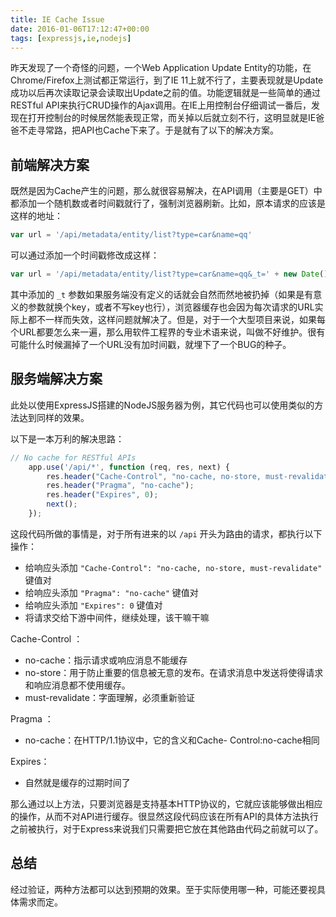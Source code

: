 ```yaml
---
title: IE Cache Issue
date: 2016-01-06T17:12:47+00:00
tags: [expressjs,ie,nodejs]
---
```


昨天发现了一个奇怪的问题，一个Web Application Update Entity的功能，在Chrome/Firefox上测试都正常运行，到了IE 11上就不行了，主要表现就是Update成功以后再次读取记录会读取出Update之前的值。功能逻辑就是一些简单的通过RESTful API来执行CRUD操作的Ajax调用。在IE上用控制台仔细调试一番后，发现在打开控制台的时候居然能表现正常，而关掉以后就立刻不行，这明显就是IE爸爸不走寻常路，把API也Cache下来了。于是就有了以下的解决方案。

<!-- more -->

## 前端解决方案

既然是因为Cache产生的问题，那么就很容易解决，在API调用（主要是GET）中都添加一个随机数或者时间戳就行了，强制浏览器刷新。比如，原本请求的应该是这样的地址：

```javascript
var url = '/api/metadata/entity/list?type=car&name=qq'
```

可以通过添加一个时间戳修改成这样：

```javascript
var url = '/api/metadata/entity/list?type=car&name=qq&_t=' + new Date().getTime()
```

其中添加的 `_t` 参数如果服务端没有定义的话就会自然而然地被扔掉（如果是有意义的参数就换个key，或者不写key也行），浏览器缓存也会因为每次请求的URL实际上都不一样而失效，这样问题就解决了。但是，对于一个大型项目来说，如果每个URL都要怎么来一遍，那么用软件工程界的专业术语来说，叫做不好维护。很有可能什么时候漏掉了一个URL没有加时间戳，就埋下了一个BUG的种子。

## 服务端解决方案

此处以使用ExpressJS搭建的NodeJS服务器为例，其它代码也可以使用类似的方法达到同样的效果。

以下是一本万利的解决思路：

```javascript
// No cache for RESTful APIs
    app.use('/api/*', function (req, res, next) {
        res.header("Cache-Control", "no-cache, no-store, must-revalidate");
        res.header("Pragma", "no-cache");
        res.header("Expires", 0);
        next();
    });
```

这段代码所做的事情是，对于所有进来的以 `/api` 开头为路由的请求，都执行以下操作：

  * 给响应头添加 `"Cache-Control": "no-cache, no-store, must-revalidate"` 键值对
  * 给响应头添加 `"Pragma": "no-cache"` 键值对
  * 给响应头添加 `"Expires": 0` 键值对
  * 将请求交给下游中间件，继续处理，该干嘛干嘛

Cache-Control ：

  * no-cache：指示请求或响应消息不能缓存
  * no-store：用于防止重要的信息被无意的发布。在请求消息中发送将使得请求和响应消息都不使用缓存。
  * must-revalidate：字面理解，必须重新验证

Pragma ：

  * no-cache：在HTTP/1.1协议中，它的含义和Cache- Control:no-cache相同

Expires：

  * 自然就是缓存的过期时间了

那么通过以上方法，只要浏览器是支持基本HTTP协议的，它就应该能够做出相应的操作，从而不对API进行缓存。很显然这段代码应该在所有API的具体方法执行之前被执行，对于Express来说我们只需要把它放在其他路由代码之前就可以了。

## 总结

经过验证，两种方法都可以达到预期的效果。至于实际使用哪一种，可能还要视具体需求而定。
